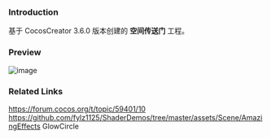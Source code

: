 ### Introduction
基于 CocosCreator 3.6.0 版本创建的 **空间传送门** 工程。

### Preview
![image](../../../gif/202207/2022070409.gif)

### Related Links
https://forum.cocos.org/t/topic/59401/10        
https://github.com/fylz1125/ShaderDemos/tree/master/assets/Scene/AmazingEffects GlowCircle